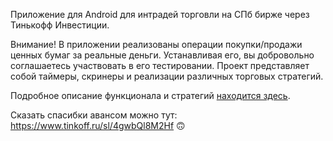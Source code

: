 Приложение для Android для интрадей торговли на СПб бирже через Тинькофф Инвестиции.

Внимание! В приложении реализованы операции покупки/продажи ценных бумаг за реальные деньги. Устанавливая его, вы добровольно соглашаетесь участвовать в его тестировании. Проект представляет собой таймеры, скринеры и реализации различных торговых стратегий.

Подробное описание функционала и стратегий <a href="https://www.notion.so/oost-app-FAQ-d217a1333cfc4c9eb7b045310360db6f">находится здесь</a>.

Сказать спасибки авансом можно тут: https://www.tinkoff.ru/sl/4gwbQl8M2Hf 🙃
